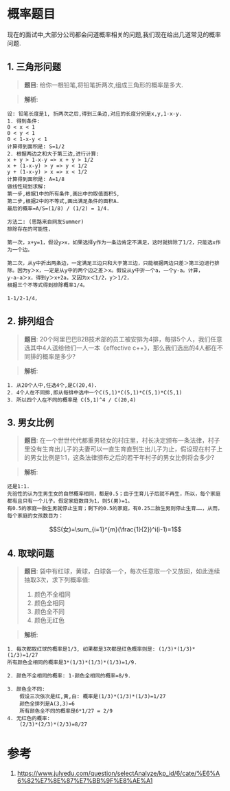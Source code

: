 # 概率题目
现在的面试中,大部分公司都会问道概率相关的问题,我们现在给出几道常见的概率问题.

## 1. 三角形问题
> **题目**: 给你一根铅笔,将铅笔折两次,组成三角形的概率是多大.

> **解析**:

    设: 铅笔长度是1, 折两次之后,得到三条边,对应的长度分别是x,y,1-x-y.
    1. 得到条件:
    0 < x < 1
    0 < y < 1
    0 < 1-x-y < 1
    计算得到面积是: S=1/2
    2. 根据两边之和大于第三边,进行计算:
    x + y > 1-x-y => x + y > 1/2
    x + (1-x-y) > y => y < 1/2
    y + (1-x-y) > x => x < 1/2
    计算得到面积是: A=1/8
    做线性规划求解:
    第一步,根据1中的所有条件,画出中的取值面积S,
    第二步,根据2中的不等式,画出满足条件的面积A.
    最后的概率=A/S=(1/8) / (1/2) = 1/4. 

    方法二: (思路来自网友Summer)
    排除存在的可能性，

    第一次，x+y=1，假设y>x，如果选择y作为一条边肯定不满足，这时就排除了1/2，只能选x作为一个边。

    第二次，从y中折出两条边，一定满足三边只和大于第三边，只能根据两边只差＞第三边进行排除。因为y＞x，一定是从y中的两个边之差＞x。假设从y中折一个a，一个y-a。计算，
    y-a-a＞x，得到y＞x+2a，又因为x＜1/2，y＞1/2，
    根据三个不等式得到排除概率1/4。

    1-1/2-1/4，


## 2. 排列组合
> **题目**: 20个阿里巴巴B2B技术部的员工被安排为4排，每排5个人，我们任意选其中4人送给他们一人一本《effective c++》，那么我们选出的4人都在不同排的概率是多少?

> **解析**: 

    1. 从20个人中,任选4个,是C(20,4).
    2. 4个人在不同排,即从每排中选中一个C(5,1)*C(5,1)*C(5,1)*C(5,1)
    3. 所以四个人在不同的概率是 C(5,1)^4 / C(20,4)    


## 3. 男女比例
> **题目**: 在一个世世代代都重男轻女的村庄里，村长决定颁布一条法律，村子里没有生育出儿子的夫妻可以一直生育直到生出儿子为止，假设现在村子上的男女比例是1:1，这条法律颁布之后的若干年村子的男女比例将会多少?

> **解析**: 

    还是1:1.
    先验性的认为生男生女的自然概率相同，都是0.5；由于生育儿子后就不再生，所以，每个家庭都有且只有一个儿子。假定家庭数目为1，则S(男)=1。
    有0.5的家庭一胎生男就停止生育；剩下的0.5的家庭，有0.25二胎生男则停止生育……，从而，每个家庭的女孩数目为：
$$S(女)=\sum_{i=1}^{m}(\frac{1}{2})^i(i-1)=1$$


## 4. 取球问题
> **题目**: 袋中有红球，黄球，白球各一个，每次任意取一个又放回，如此连续抽取3次，求下列概率值:  
> 1. 颜色不全相同
> 2. 颜色全相同
> 3. 颜色全不同
> 4. 颜色无红色

> **解析**: 

    1. 每次都取红球的概率是1/3, 如果都是3次都是红色概率则是: (1/3)*(1/3)*(1/3)=1/27
    所有颜色全相同的概率是3*(1/3)*(1/3)*(1/3)=1/9.

    2. 颜色不全相同的概率: 1-颜色全相同的概率=8/9.

    3. 颜色全不同:
        假设三次依次是红,黄,白: 概率是(1/3)*(1/3)*(1/3)=1/27
        颜色全排列是A(3,3)=6
        所有颜色全不同的概率是6*1/27 = 2/9
    4. 无红色的概率:
        (2/3)*(2/3)*(2/3)=8/27



# 参考
1. https://www.julyedu.com/question/selectAnalyze/kp_id/6/cate/%E6%A6%82%E7%8E%87%E7%BB%9F%E8%AE%A1
